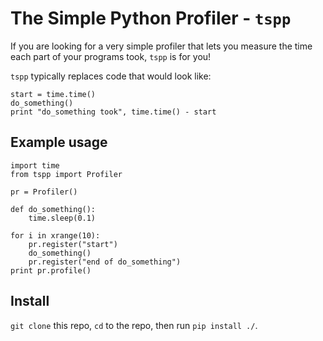 # The Simple Python Profiler - `tspp`

If you are looking for a very simple profiler that lets you measure the time each part of your programs took, `tspp` is for you!

`tspp` typically replaces code that would look like:

```
start = time.time()
do_something()
print "do_something took", time.time() - start
```

## Example usage
```
import time
from tspp import Profiler

pr = Profiler()

def do_something():
    time.sleep(0.1)

for i in xrange(10):
    pr.register("start")
    do_something()
    pr.register("end of do_something")
print pr.profile()
```

## Install
`git clone` this repo, `cd` to the repo, then run `pip install ./`.